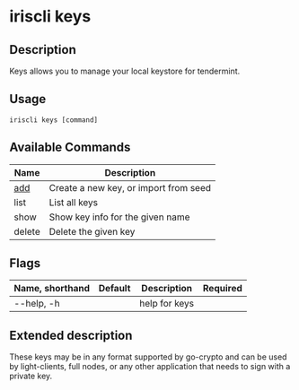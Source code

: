 # iriscli keys

## Description

Keys allows you to manage your local keystore for tendermint.

## Usage

```shell
iriscli keys [command]
```

## Available Commands

| Name          | Description                           |
| ------------- | ------------------------------------- |
| [add](add.md) | Create a new key, or import from seed |
| list          | List all keys                         |
| show          | Show key info for the given name      |
| delete        | Delete the given key                  |

## Flags

| Name, shorthand | Default | Description   | Required |
| --------------- | ------- | ------------- | -------- |
| --help, -h      |         | help for keys |          |

## Extended description

These keys may be in any format supported by go-crypto and can be used by light-clients, full nodes, or any other application that needs to sign with a private key.

